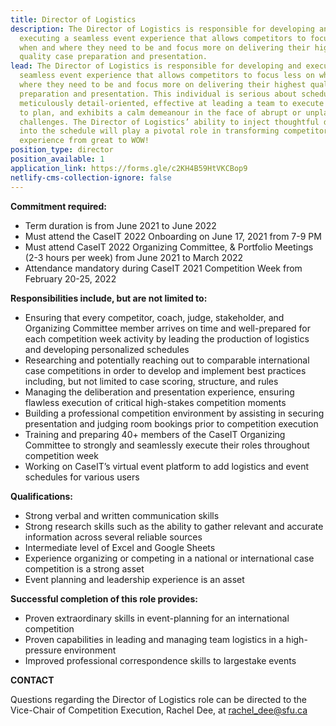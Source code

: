 ```yaml
---
title: Director of Logistics
description: The Director of Logistics is responsible for developing and
  executing a seamless event experience that allows competitors to focus less on
  when and where they need to be and focus more on delivering their highest
  quality case preparation and presentation.
lead: The Director of Logistics is responsible for developing and executing a
  seamless event experience that allows competitors to focus less on when and
  where they need to be and focus more on delivering their highest quality case
  preparation and presentation. This individual is serious about scheduling,
  meticulously detail-oriented, effective at leading a team to execute according
  to plan, and exhibits a calm demeanour in the face of abrupt or unplanned
  challenges. The Director of Logistics’ ability to inject thoughtful details
  into the schedule will play a pivotal role in transforming competitors’
  experience from great to WOW!
position_type: director
position_available: 1
application_link: https://forms.gle/c2KH4B59HtVKCBop9
netlify-cms-collection-ignore: false
---
```

**Commitment required:**

* Term duration is from June 2021 to June 2022 
* Must attend the CaseIT 2022 Onboarding on June 17, 2021 from 7-9 PM
* Must attend CaseIT 2022 Organizing Committee, & Portfolio Meetings (2-3 hours per week) from June 2021 to March 2022 
* Attendance mandatory during CaseIT 2021 Competition Week from February 20-25, 2022

**Responsibilities include, but are not limited to:**

* Ensuring that every competitor, coach, judge, stakeholder, and Organizing Committee member arrives on time and well-prepared for each competition week activity by leading the production of logistics and developing personalized schedules
* Researching and potentially reaching out to comparable international case competitions in order to develop and implement best practices including, but not limited to case scoring, structure, and rules
* Managing the deliberation and presentation experience, ensuring flawless execution of critical high-stakes competition moments
* Building a professional competition environment by assisting in securing presentation and judging room bookings prior to competition execution
* Training and preparing 40+ members of the CaseIT Organizing Committee to strongly and seamlessly execute their roles throughout competition week
* Working on CaseIT’s virtual event platform to add logistics and event schedules for various users

**Qualifications:**

* Strong verbal and written communication skills
* Strong research skills such as the ability to gather relevant and accurate information across several reliable sources
* Intermediate level of Excel and Google Sheets
* Experience organizing or competing in a national or international case competition is a strong asset
* Event planning and leadership experience is an asset

**Successful completion of this role provides:**

* Proven extraordinary skills in event-planning for an international competition
* Proven capabilities in leading and managing team logistics in a high-pressure environment
* Improved professional correspondence skills to largestake events

**CONTACT**

Questions regarding the Director of Logistics role can be directed to the Vice-Chair of Competition Execution, Rachel Dee, at rachel_dee@sfu.ca